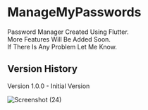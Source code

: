# ManageMyPasswords

Password Manager Created Using Flutter.<br />
More Features Will Be Added Soon.<br />
If There Is Any Problem Let Me Know.<br />

## Version History
Version 1.0.0 - Initial Version

![Screenshot (24)](https://user-images.githubusercontent.com/82356405/130352403-7065ebcd-886a-42ae-a76e-d6104b0996d8.png)

